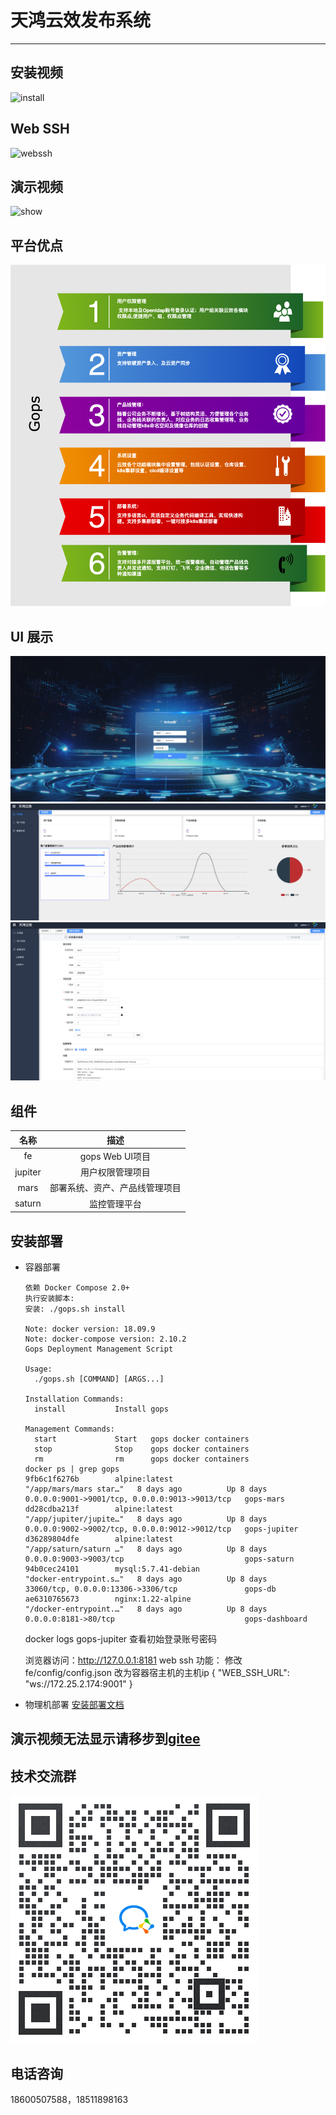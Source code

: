 # 天鸿云效发布系统
---
## 安装视频
![install](./imgs/install.gif)
## Web SSH
![webssh](./imgs/webssh.gif)
## 演示视频
![show](./imgs/show.gif)
## 平台优点
![feature](./imgs/feature.png)

## UI 展示
![ui](./imgs/login.png)
![dashboard](./imgs/dashboard.png)
![task](./imgs/task.png)

## 组件
|名称|描述|
|:--:|:--:|
|fe|gops Web UI项目|
|jupiter|用户权限管理项目|
|mars|部署系统、资产、产品线管理项目|
|saturn|监控管理平台|

## 安装部署
- 容器部署
  ```
  依赖 Docker Compose 2.0+
  执行安装脚本:
  安装: ./gops.sh install

  Note: docker version: 18.09.9
  Note: docker-compose version: 2.10.2
  Gops Deployment Management Script

  Usage:
    ./gops.sh [COMMAND] [ARGS...]

  Installation Commands:
    install           Install gops

  Management Commands:
    start             Start   gops docker containers
    stop              Stop    gops docker containers
    rm                rm      gops docker containers
  docker ps | grep gops
  9fb6c1f6276b        alpine:latest                            "/app/mars/mars star…"   8 days ago          Up 8 days              0.0.0.0:9001->9001/tcp, 0.0.0.0:9013->9013/tcp   gops-mars
  dd28cdba213f        alpine:latest                            "/app/jupiter/jupite…"   8 days ago          Up 8 days              0.0.0.0:9002->9002/tcp, 0.0.0.0:9012->9012/tcp   gops-jupiter
  d36289804dfe        alpine:latest                            "/app/saturn/saturn …"   8 days ago          Up 8 days              0.0.0.0:9003->9003/tcp                           gops-saturn
  94b0cec24101        mysql:5.7.41-debian                      "docker-entrypoint.s…"   8 days ago          Up 8 days              33060/tcp, 0.0.0.0:13306->3306/tcp               gops-db
  ae6310765673        nginx:1.22-alpine                        "/docker-entrypoint.…"   8 days ago          Up 8 days              0.0.0.0:8181->80/tcp                             gops-dashboard
  
  ```
  docker logs gops-jupiter 查看初始登录账号密码

  浏览器访问：http://127.0.0.1:8181
  web ssh 功能： 修改fe/config/config.json 改为容器宿主机的主机ip
  {
    "WEB_SSH_URL": "ws://172.25.2.174:9001"
  }
- 物理机部署
[安装部署文档](https://ztth.gitbook.io/gops/install)

## 演示视频无法显示请移步到[gitee](https://gitee.com/zttheff/gops)

## 技术交流群
![交流群](./imgs/wxq.png)
## 电话咨询
18600507588，18511898163